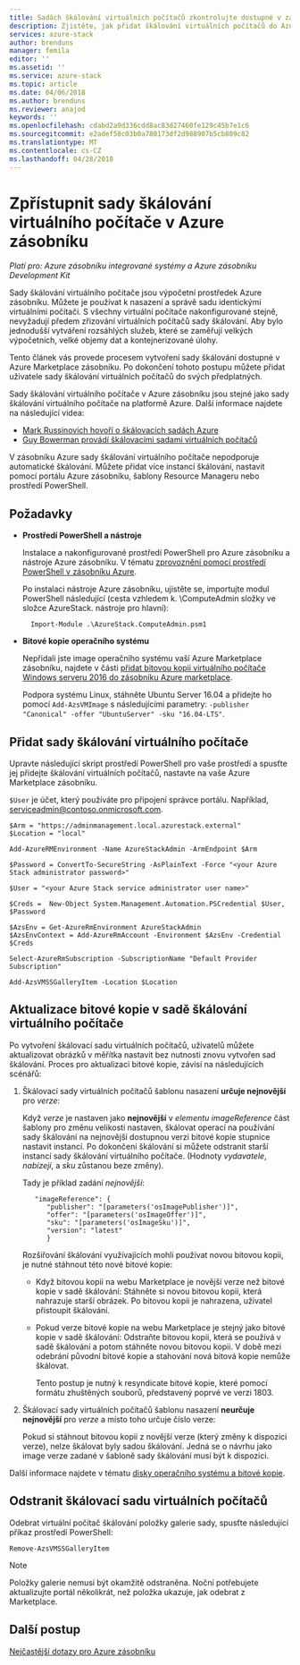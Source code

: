 ```yaml
---
title: Sadách škálování virtuálních počítačů zkontrolujte dostupné v zásobníku Azure | Microsoft Docs
description: Zjistěte, jak přidat škálování virtuálních počítačů do Azure Marketplace zásobníku operátor cloudu
services: azure-stack
author: brenduns
manager: femila
editor: ''
ms.assetid: ''
ms.service: azure-stack
ms.topic: article
ms.date: 04/06/2018
ms.author: brenduns
ms.reviewer: anajod
keywords: ''
ms.openlocfilehash: cdabd2a9d336cdd8ac83d27460fe129c45b7e1c6
ms.sourcegitcommit: e2adef58c03b0a780173df2d988907b5cb809c82
ms.translationtype: MT
ms.contentlocale: cs-CZ
ms.lasthandoff: 04/28/2018
---
```

# <a name="make-virtual-machine-scale-sets-available-in-azure-stack"></a>Zpřístupnit sady škálování virtuálního počítače v Azure zásobníku

*Platí pro: Azure zásobníku integrované systémy a Azure zásobníku Development Kit*

Sady škálování virtuálního počítače jsou výpočetní prostředek Azure zásobníku. Můžete je používat k nasazení a správě sadu identickými virtuálními počítači. S všechny virtuální počítače nakonfigurované stejně, nevyžadují předem zřizování virtuálních počítačů sady škálování. Aby bylo jednodušší vytváření rozsáhlých služeb, které se zaměřují velkých výpočetních, velké objemy dat a kontejnerizované úlohy.

Tento článek vás provede procesem vytvoření sady škálování dostupné v Azure Marketplace zásobníku. Po dokončení tohoto postupu můžete přidat uživatele sady škálování virtuálních počítačů do svých předplatných.

Sady škálování virtuálního počítače v Azure zásobníku jsou stejné jako sady škálování virtuálního počítače na platformě Azure. Další informace najdete na následující videa:
* [Mark Russinovich hovoří o škálovacích sadách Azure](https://channel9.msdn.com/Blogs/Regular-IT-Guy/Mark-Russinovich-Talks-Azure-Scale-Sets/)
* [Guy Bowerman provádí škálovacími sadami virtuálních počítačů](https://channel9.msdn.com/Shows/Cloud+Cover/Episode-191-Virtual-Machine-Scale-Sets-with-Guy-Bowerman)

V zásobníku Azure sady škálování virtuálního počítače nepodporuje automatické škálování. Můžete přidat více instancí škálování, nastavit pomocí portálu Azure zásobníku, šablony Resource Manageru nebo prostředí PowerShell.

## <a name="prerequisites"></a>Požadavky
* **Prostředí PowerShell a nástroje**

   Instalace a nakonfigurované prostředí PowerShell pro Azure zásobníku a nástroje Azure zásobníku. V tématu [zprovoznění pomocí prostředí PowerShell v zásobníku Azure](azure-stack-powershell-configure-quickstart.md).

   Po instalaci nástroje Azure zásobníku, ujistěte se, importujte modul PowerShell následující (cesta vzhledem k. \ComputeAdmin složky ve složce AzureStack. nástroje pro hlavní):

        Import-Module .\AzureStack.ComputeAdmin.psm1

* **Bitové kopie operačního systému**

   Nepřidali jste image operačního systému vaší Azure Marketplace zásobníku, najdete v části [přidat bitovou kopii virtuálního počítače Windows serveru 2016 do zásobníku Azure marketplace](azure-stack-add-default-image.md).

   Podpora systému Linux, stáhněte Ubuntu Server 16.04 a přidejte ho pomocí ```Add-AzsVMImage``` s následujícími parametry: ```-publisher "Canonical" -offer "UbuntuServer" -sku "16.04-LTS"```.


## <a name="add-the-virtual-machine-scale-set"></a>Přidat sady škálování virtuálního počítače

Upravte následující skript prostředí PowerShell pro vaše prostředí a spusťte jej přidejte škálování virtuálních počítačů, nastavte na vaše Azure Marketplace zásobníku. 

``$User`` je účet, který používáte pro připojení správce portálu. Například, serviceadmin@contoso.onmicrosoft.com.

```
$Arm = "https://adminmanagement.local.azurestack.external"
$Location = "local"

Add-AzureRMEnvironment -Name AzureStackAdmin -ArmEndpoint $Arm

$Password = ConvertTo-SecureString -AsPlainText -Force "<your Azure Stack administrator password>"

$User = "<your Azure Stack service administrator user name>"

$Creds =  New-Object System.Management.Automation.PSCredential $User, $Password

$AzsEnv = Get-AzureRmEnvironment AzureStackAdmin
$AzsEnvContext = Add-AzureRmAccount -Environment $AzsEnv -Credential $Creds

Select-AzureRmSubscription -SubscriptionName "Default Provider Subscription"

Add-AzsVMSSGalleryItem -Location $Location
```

## <a name="update-images-in-a-virtual-machine-scale-set"></a>Aktualizace bitové kopie v sadě škálování virtuálního počítače 
Po vytvoření škálovací sadu virtuálních počítačů, uživatelů můžete aktualizovat obrázků v měřítka nastavit bez nutnosti znovu vytvořen sad škálování. Proces pro aktualizaci bitové kopie, závisí na následujících scénářů:

1. Škálovací sady virtuálních počítačů šablonu nasazení **určuje nejnovější** pro *verze*:  

   Když *verze* je nastaven jako **nejnovější** v *elementu imageReference* část šablony pro změnu velikosti nastaven, škálovat operací na používání sady škálování na nejnovější dostupnou verzi bitové kopie stupnice nastavit instancí. Po dokončení škálování si můžete odstranit starší instancí sady škálování virtuálního počítače.  (Hodnoty *vydavatele*, *nabízejí*, a *sku* zůstanou beze změny). 

   Tady je příklad zadání *nejnovější*:  

          "imageReference": {
             "publisher": "[parameters('osImagePublisher')]",
             "offer": "[parameters('osImageOffer')]",
             "sku": "[parameters('osImageSku')]",
             "version": "latest"
             }

   Rozšiřování škálování využívajících mohli používat novou bitovou kopii, je nutné stáhnout této nové bitové kopie:  

   - Když bitovou kopii na webu Marketplace je novější verze než bitové kopie v sadě škálování: Stáhněte si novou bitovou kopii, která nahrazuje starší obrázek. Po bitovou kopii je nahrazena, uživatel přistoupit škálování. 

   - Pokud verze bitové kopie na webu Marketplace je stejný jako bitové kopie v sadě škálování: Odstraňte bitovou kopii, která se používá v sadě škálování a potom stáhněte novou bitovou kopii. V době mezi odebrání původní bitové kopie a stahování nová bitová kopie nemůže škálovat. 
      
     Tento postup je nutný k resyndicate bitové kopie, které pomocí formátu zhuštěných souborů, představený poprvé ve verzi 1803. 
 

2. Škálovací sady virtuálních počítačů šablonu nasazení **neurčuje nejnovější** pro *verze* a místo toho určuje číslo verze:  

     Pokud si stáhnout bitovou kopii z novější verze (který změny k dispozici verze), nelze škálovat byly sadou škálování. Jedná se o návrhu jako image verze zadané v šabloně sady škálování musí být k dispozici.  

Další informace najdete v tématu [disky operačního systému a bitové kopie](.\user\azure-stack-compute-overview.md#operating-system-disks-and-images).  


## <a name="remove-a-virtual-machine-scale-set"></a>Odstranit škálovací sadu virtuálních počítačů

Odebrat virtuální počítač škálování položky galerie sady, spusťte následující příkaz prostředí PowerShell:

    Remove-AzsVMSSGalleryItem

> [!NOTE]
> Položky galerie nemusí být okamžitě odstraněna. Noční potřebujete aktualizujte portál několikrát, než položka ukazuje, jak odebrat z Marketplace.


## <a name="next-steps"></a>Další postup
[Nejčastější dotazy pro Azure zásobníku](azure-stack-faq.md)

